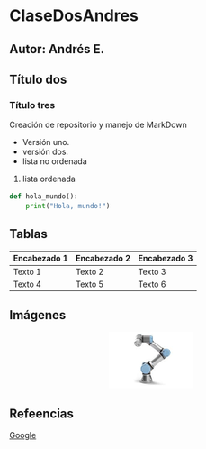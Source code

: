 # ClaseDosAndres

## Autor: Andrés E.
## Título dos
### Título tres
Creación de repositorio y manejo de MarkDown
- Versión uno.
- versión dos. 
- lista no ordenada

1. lista ordenada


```python
def hola_mundo():
    print("Hola, mundo!")
```
## Tablas
| Encabezado 1 | Encabezado 2 | Encabezado 3 |
|--------------|--------------|--------------|
| Texto 1      | Texto 2      | Texto 3      |
| Texto 4      | Texto 5      | Texto 6      |


## Imágenes

<p align="center">
<img src="./Logos/logo.jpeg" height="100">
</p>


## Refeencias
[Google](https://www.google.com)



